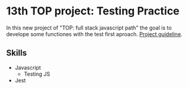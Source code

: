 # 13th TOP project: Testing Practice
In this new project of "TOP: full stack javascript path" the goal is to develope some functiones with the test first aproach. [Project guideline](https://www.theodinproject.com/lessons/node-path-javascript-testing-practice).

## Skills
- Javascript
    - Testing JS
- Jest

